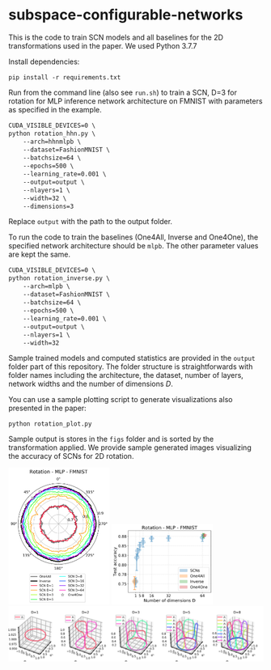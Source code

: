 # subspace-configurable-networks

This is the code to train SCN models and all baselines for the 2D transformations used in the paper. We used Python 3.7.7

Install dependencies:
```
pip install -r requirements.txt
```

Run from the command line (also see `run.sh`) to train a SCN, D=3 for rotation for MLP inference network architecture on FMNIST with parameters as specified in the example.
```
CUDA_VISIBLE_DEVICES=0 \
python rotation_hhn.py \
	--arch=hhnmlpb \
	--dataset=FashionMNIST \
	--batchsize=64 \
	--epochs=500 \
	--learning_rate=0.001 \
	--output=output \
	--nlayers=1 \
	--width=32 \
	--dimensions=3
```

Replace `output` with the path to the output folder.

To run the code to train the baselines (One4All, Inverse and One4One), the specified network architecture should be `mlpb`. The other parameter values are kept the same.

```
CUDA_VISIBLE_DEVICES=0 \
python rotation_inverse.py \
	--arch=mlpb \
	--dataset=FashionMNIST \
	--batchsize=64 \
	--epochs=500 \
	--learning_rate=0.001 \
	--output=output \
	--nlayers=1 \
	--width=32
```

Sample trained models and computed statistics are provided in the `output` folder part of this repository. The folder structure is straightforwards with folder names including the architecture, the dataset, number of layers, network widths and the number of dimensions $D$.

You can use a sample plotting script to generate visualizations also presented in the paper:
```
python rotation_plot.py
```
Sample output is stores in the `figs` folder and is sorted by the transformation applied. We provide sample generated images visualizing the accuracy of SCNs for 2D rotation.

<img src="./figs/rotation/viz_acc_mlpb_FashionMNIST_1_32.png" alt="SCN accuracy, D=1..8, 1-layer MLP with 32 hidden units" width="200"/>

<img src="./figs/rotation/d_mlpb_FashionMNIST_1_32.png" alt="SCN accuracy, D=1..8, 1-layer MLP with 32 hidden units, aggregated view" width="200"/>

<img src="./figs/rotation/viz_beta_mlpb_FashionMNIST_1_32.png" alt="SCN beta-space, D=1..8, 1-layer MLP with 32 hidden units" width="800"/>
